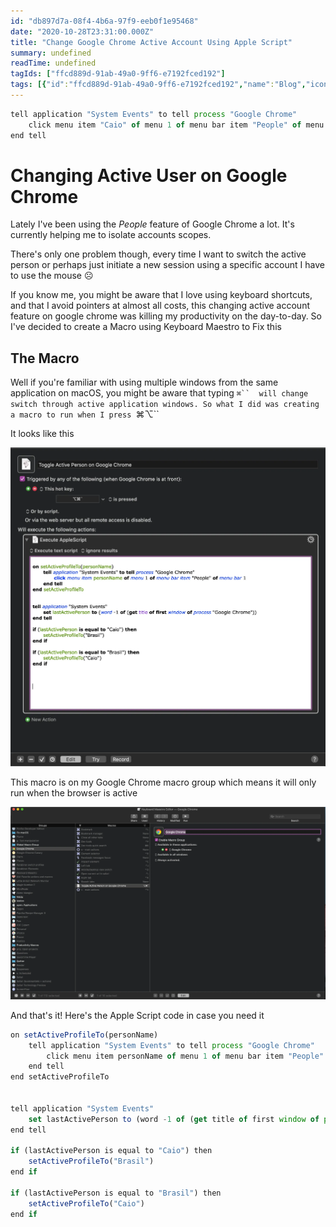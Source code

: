 ```yaml
---
id: "db897d7a-08f4-4b6a-97f9-eeb0f1e95468"
date: "2020-10-28T23:31:00.000Z"
title: "Change Google Chrome Active Account Using Apple Script"
summary: undefined
readTime: undefined
tagIds: ["ffcd889d-91ab-49a0-9ff6-e7192fced192"]
tags: [{"id":"ffcd889d-91ab-49a0-9ff6-e7192fced192","name":"Blog","icon":"🌐"}]
--- 
```

 
```javascript
tell application "System Events" to tell process "Google Chrome"	
	click menu item "Caio" of menu 1 of menu bar item "People" of menu bar 1
end tell
```


# Changing Active User on Google Chrome


Lately I've been using the _People_ feature of Google Chrome a lot. It's currently helping me to isolate accounts scopes.


There's only one problem though, every time I want to switch the active person or perhaps just initiate a new session using a specific account I have to use the mouse ☹️ 


If you know me, you might be aware that I love using keyboard shortcuts, and that I avoid pointers at almost all costs, this changing active account feature on google chrome was killing my productivity on the day-to-day. So I've decided to create a Macro using Keyboard Maestro to Fix this


## The Macro


Well if you're familiar with using multiple windows from the same application on macOS, you might be aware that typing   `⌘``  will change switch through active application windows. So what I did was creating a macro to run when I press `⌘⌥`` 


It looks like this


![](./images/d3cc2eea-2fe4-4ad0-8622-8d56486f3e6c.webp)


This macro is on my Google Chrome macro group which means it will only run when the browser is active


![](./images/f9727852-b26f-4ac6-8d4f-c61aef3c0e3d.webp)


And that's it! Here's the Apple Script code in case you need it 


```javascript
on setActiveProfileTo(personName)
	tell application "System Events" to tell process "Google Chrome"
		click menu item personName of menu 1 of menu bar item "People" of menu bar 1
	end tell
end setActiveProfileTo


tell application "System Events"
	set lastActivePerson to (word -1 of (get title of first window of process "Google Chrome"))
end tell

if (lastActivePerson is equal to "Caio") then
	setActiveProfileTo("Brasil")
end if

if (lastActivePerson is equal to "Brasil") then
	setActiveProfileTo("Caio")
end if
```

